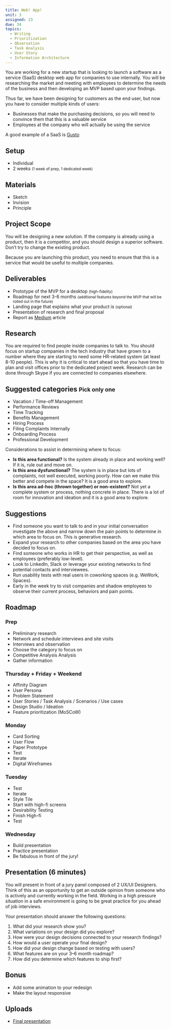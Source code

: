 ```yaml
---
title: Web! App!
unit: 3
assigned: 23
due: 34
topics:
  - Writing
  - Prioritization
  - Observation
  - Task Analysis
  - User Story
  - Information Architecture
---
```



You are working for a new startup that is looking to launch a software as a service (SaaS) desktop web app for companies to use internally. You will be researching the market and meeting with employees to determine the needs of the business and then developing an MVP based upon your findings.

Thus far, we have been designing for customers as the end user, but now you have to consider multiple kinds of users:

- Businesses that make the purchasing decisions, so you will need to convince them that this is a valuable service
- Employees at the company who will actually be using the service

A good example of a SaaS is [Gusto](https://gusto.com/)


## Setup

- Individual
- 2 weeks <small>(1 week of prep, 1 dedicated week)</small>


## Materials

- Sketch
- Invision
- Principle


## Project Scope

You will be designing a new solution. If the company is already using a product, then it is a competitor, and you should design a superior software. Don’t try to change the existing product.

Because you are launching this product, you need to ensure that this is a service that would be useful to multiple companies.


## Deliverables

- Prototype of the MVP for a desktop <small>(high-fidelity)</small>
- Roadmap for next 3-6 months <small>(additional features beyond the MVP that will be rolled out in the future)</small>
- Landing page that explains what your product is <small>(optional)</small>
- Presentation of research and final proposal
- Report as [Medium](https://medium.com/) article


## Research

You are required to find people inside companies to talk to. You should focus on startup companies in the tech industry that have grown to a number where they are starting to need some HR-related system (at least 8-10 people). This is why it is critical to start ahead so that you have time to plan and visit offices prior to the dedicated project week. Research can be done through Skype if you are connected to companies elsewhere.


## Suggested categories <small>Pick only one</small>

- Vacation / Time-off Management
- Performance Reviews
- Time Tracking
- Benefits Management
- Hiring Process
- Filing Complaints Internally
- Onboarding Process
- Professional Development

Considerations to assist in determining where to focus:

- **Is this area functional?** Is the system already in place and working well? If it is, rule out and move on.
- **Is this area dysfunctional?** The system is in place but lots of complaints, not well executed, working poorly. How can we make this better and compete in the space? It is a good area to explore.
- **Is this area ad-hoc (thrown together) or non-existent?** Not yet a complete system or process, nothing concrete in place. There is a lot of room for innovation and ideation and it is a good area to explore.


## Suggestions

- Find someone you want to talk to and in your initial conversation investigate the above and narrow down the pain points to determine in which area to focus on. This is generative research.
- Expand your research to other companies based on the area you have decided to focus on.
- Find someone who works in HR to get their perspective, as well as employees (preferably low-level).
- Look to LinkedIn, Slack or leverage your existing networks to find potential contacts and interviewees.
- Run usability tests with real users in coworking spaces (e.g. WeWork, Spaces).
- Early in the week try to visit companies and shadow employees to observe their current process, behaviors and pain points.


## Roadmap

### Prep

- Preliminary research
- Network and schedule interviews and site visits
- Interviews and observation
- Choose the category to focus on
- Competitive Analysis Analysis
- Gather information

### Thursday + Friday + Weekend

- Affinity Diagram
- User Persona
- Problem Statement
- User Stories / Task Analysis / Scenarios / Use cases
- Design Studio / Ideation
- Feature prioritization (MoSCoW)

### Monday

- Card Sorting
- User Flow
- Paper Prototype
- Test
- Iterate
- Digital Wireframes

### Tuesday

- Test
- Iterate
- Style Tile
- Start with high-fi screens
- Desirability Testing
- Finish High-fi
- Test

### Wednesday

- Build presentation
- Practice presentation
- Be fabulous in front of the jury!


## Presentation (6 minutes)

You will present in front of a jury panel composed of 2 UX/UI Designers. Think of this as an opportunity to get an outside opinion from someone who is actively and currently working in the field. Working in a high pressure situation in a safe environment is going to be great practice for you ahead of job interviews.

Your presentation should answer the following questions:

1. What did your research show you?
2. What variations on your design did you explore?
3. How were your design decisions connected to your research findings?
4. How would a user operate your final design?
5. How did your design change based on testing with users?
6. What features are on your 3–6 month roadmap?
7. How did you determine which features to ship first?


## Bonus

- Add some animation to your redesign
- Make the layout responsive

Uploads
----------
- [Final presentation](https://drive.google.com/drive/folders/1yehCpsMEgTmYYkEkNVrHNKdqjWfgBzY-)
